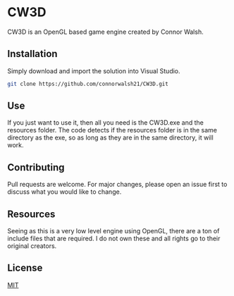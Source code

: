 # CW3D

CW3D is an OpenGL based game engine created by Connor Walsh.

## Installation

Simply download and import the solution into Visual Studio.

```bash
git clone https://github.com/connorwalsh21/CW3D.git
```

## Use

If you just want to use it, then all you need is the CW3D.exe and the resources folder. The code detects if the resources folder is in the same directory as the exe, so as long as they are in the same directory, it will work.

## Contributing
Pull requests are welcome. For major changes, please open an issue first to discuss what you would like to change.

## Resources
Seeing as this is a very low level engine using OpenGL, there are a ton of include files that are required. I do not own these and all rights go to their original creators.

## License
[MIT](https://choosealicense.com/licenses/mit/)
